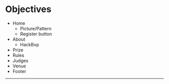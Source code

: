 # Objectives

- Home
  - Picture/Pattern
  - Register button
- About
  - HackBvp
- Prize
- Rules
- Judges
- Venue
- Footer

---

